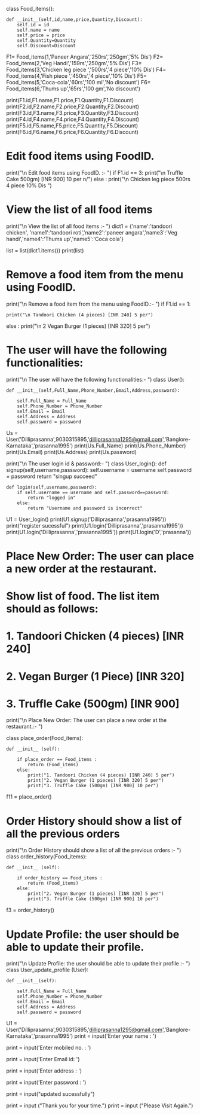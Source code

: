 class Food_items():
    
    def __init__(self,id,name,price,Quantity,Discount):
        self.id = id
        self.name = name
        self.price = price
        self.Quantity=Quantity
        self.Discount=Discount
        
F1= Food_items(1,'Paneer Angara','250rs','250gm','5% Dis')
F2= Food_items(2,'Veg Handi','159rs','250gm','5% Dis')
F3= Food_items(3,'Chicken leg piece ','500rs','4 piece','10% Dis')
F4= Food_items(4,'Fish piece ','450rs','4 piece','10% Dis')
F5= Food_items(5,'Coca-cola','60rs','100 ml','No discount')
F6= Food_items(6,'Thums up','65rs','100 gm','No discount')

print(F1.id,F1.name,F1.price,F1.Quantity,F1.Discount)
print(F2.id,F2.name,F2.price,F2.Quantity,F2.Discount)
print(F3.id,F3.name,F3.price,F3.Quantity,F3.Discount)
print(F4.id,F4.name,F4.price,F4.Quantity,F4.Discount)
print(F5.id,F5.name,F5.price,F5.Quantity,F5.Discount)
print(F6.id,F6.name,F6.price,F6.Quantity,F6.Discount)

# Edit food items using FoodID.
print("\n Edit food items using FoodID. :- ")
if F1.id == 3:
    print("\n Truffle Cake 500gm) [INR 900] 10 per n/")
else : 
    print("\n Chicken leg piece  500rs 4 piece 10% Dis ")

# View the list of all food items
print("\n View the list of all food items :- ")
dict1 = {'name':'tandoori chicken', 'name1':'tandoori roti','name2':'paneer angara','name3':'Veg handi','name4':'Thums up','name5':'Coca cola'}

list = list(dict1.items())
print(list)

# Remove a food item from the menu using FoodID.
print("\n Remove a food item from the menu using FoodID.:-  ")
if F1.id == 1:

    print("\n Tandoori Chicken (4 pieces) [INR 240] 5 per")
else :
    print("\n 2 Vegan Burger (1 pieces) [INR 320] 5 per")

# The user will have the following functionalities:
print("\n The user will have the following functionalities:-  ")
class User():    
    
    def __init__(self,Full_Name,Phone_Number,Email,Address,password):
        
        self.Full_Name = Full_Name
        self.Phone_Number = Phone_Number
        self.Email = Email
        self.Address = Address
        self.password = password
Us = User('Dilliprasanna',9030315895,'dilliprasanna1295@gmail.com','Banglore-Karnataka','prasanna1995')
print(Us.Full_Name)
print(Us.Phone_Number)
print(Us.Email)
print(Us.Address)
print(Us.password)

print("\n The user login id & password:-  ")
class User_login(): 
    def signup(self,username,password):
        self.username = username
        self.password = password
        return "singup succeed"
    
    def login(self,username,password):
        if self.username == username and self.password==password:
            return "logged in"
        else:
            return "Username and password is incorrect"
        
U1 =  User_login()
print(U1.signup('Dilliprasanna','prasanna1995'))
print("register sucessful")
print(U1.login('Dilliprasanna','prasanna1995'))
print(U1.login('Dilliprasanna','prasanna1995'))
print(U1.login('D','prasanna'))

# Place New Order: The user can place a new order at the restaurant.
# Show list of food. The list item should as follows:
# 1. Tandoori Chicken (4 pieces) [INR 240]
# 2. Vegan Burger (1 Piece) [INR 320]
# 3. Truffle Cake (500gm) [INR 900]

print("\n Place New Order: The user can place a new order at the restaurant.:-  ")

class place_order(Food_items):
    
    def __init__ (self):
        
        if place_order == Food_items :
            return (Food_items)
        else:
            print("1. Tandoori Chicken (4 pieces) [INR 240] 5 per")
            print("2. Vegan Burger (1 pieces) [INR 320] 5 per")
            print("3. Truffle Cake (500gm) [INR 900] 10 per")
f11 = place_order()


# Order History should show a list of all the previous orders
print("\n Order History should show a list of all the previous orders :-  ")
class order_history(Food_items):
    
    def __init__ (self):
        
        if order_history == Food_items :
            return (Food_items)
        else:
            print("2. Vegan Burger (1 pieces) [INR 320] 5 per")
            print("3. Truffle Cake (500gm) [INR 900] 10 per")
f3 = order_history()


# Update Profile: the user should be able to update their profile.
print("\n Update Profile: the user should be able to update their profile :-  ")
class User_update_profile (User):    
    
    def __init__(self):

        self.Full_Name = Full_Name
        self.Phone_Number = Phone_Number
        self.Email = Email
        self.Address = Address
        self.password = password
        
U1 = User('Dilliprasanna',9030315895,'dilliprasanna1295@gmail.com','Banglore-Karnataka','prasanna1995')
print = input('Enter your name : ')

print = input('Enter mobiled no. : ')

print = input('Enter Email id: ')

print = input('Enter address : ')

print = input('Enter password : ')

print = input("updated sucessfully")

print = input ("Thank you for your time.")
print = input ("Please Visit Again.")

